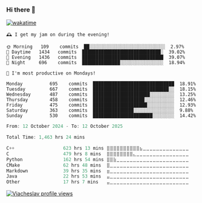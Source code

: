 ### Hi there 👋

[![wakatime](https://wakatime.com/badge/user/018c696b-0bdf-43bb-ab77-72c32d0bf4fe.svg)](https://wakatime.com/@018c696b-0bdf-43bb-ab77-72c32d0bf4fe)

<!-- README-STATS:START -->

```
🕰️ I get my jam on during the evening!

🌞 Morning  	109    commits	██░░░░░░░░░░░░░░░░░░░░░░░░░░░░	2.97%
🌆 Daytime  	1434   commits	█████████████████████████████░	39.02%
🌃 Evening  	1436   commits	██████████████████████████████	39.07%
🌙 Night    	696    commits	██████████████░░░░░░░░░░░░░░░░	18.94%
```

```
📅 I'm most productive on Mondays!

Monday      	695    commits	██████████████████████████████	18.91%
Tuesday     	667    commits	████████████████████████████░░	18.15%
Wednesday   	487    commits	█████████████████████░░░░░░░░░	13.25%
Thursday    	458    commits	███████████████████░░░░░░░░░░░	12.46%
Friday      	475    commits	████████████████████░░░░░░░░░░	12.93%
Saturday    	363    commits	███████████████░░░░░░░░░░░░░░░	9.88%
Sunday      	530    commits	██████████████████████░░░░░░░░	14.42%
```

<!-- README-STATS:END -->

<!--START_SECTION:waka-->

```C
From: 12 October 2024 - To: 12 October 2025

Total Time: 1,463 hrs 24 mins

C++                  623 hrs 13 mins ⣿⣿⣿⣿⣿⣿⣿⣿⣿⣿⣦⣀⣀⣀⣀⣀⣀⣀⣀⣀⣀⣀⣀⣀⣀   42.10 %
C                    479 hrs 8 mins  ⣿⣿⣿⣿⣿⣿⣿⣿⣄⣀⣀⣀⣀⣀⣀⣀⣀⣀⣀⣀⣀⣀⣀⣀⣀   32.36 %
Python               162 hrs 54 mins ⣿⣿⣷⣀⣀⣀⣀⣀⣀⣀⣀⣀⣀⣀⣀⣀⣀⣀⣀⣀⣀⣀⣀⣀⣀   11.00 %
CMake                62 hrs 48 mins  ⣿⣀⣀⣀⣀⣀⣀⣀⣀⣀⣀⣀⣀⣀⣀⣀⣀⣀⣀⣀⣀⣀⣀⣀⣀   04.24 %
Markdown             39 hrs 35 mins  ⣶⣀⣀⣀⣀⣀⣀⣀⣀⣀⣀⣀⣀⣀⣀⣀⣀⣀⣀⣀⣀⣀⣀⣀⣀   02.67 %
Java                 22 hrs 53 mins  ⣤⣀⣀⣀⣀⣀⣀⣀⣀⣀⣀⣀⣀⣀⣀⣀⣀⣀⣀⣀⣀⣀⣀⣀⣀   01.55 %
Other                17 hrs 7 mins   ⣤⣀⣀⣀⣀⣀⣀⣀⣀⣀⣀⣀⣀⣀⣀⣀⣀⣀⣀⣀⣀⣀⣀⣀⣀   01.16 %
```

<!--END_SECTION:waka-->

[![Viacheslav profile views](https://u8views.com/api/v1/github/profiles/25109435/views/day-week-month-total-count.svg)](https://u8views.com/github/Mcublog)
